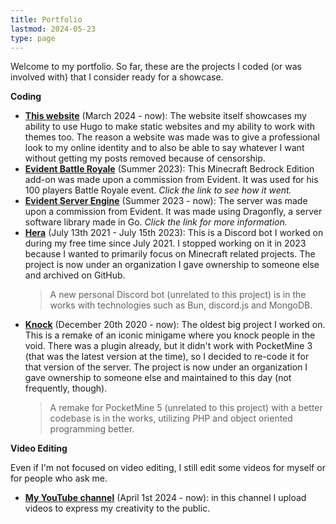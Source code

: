 ```yaml
---
title: Portfolio
lastmod: 2024-05-23
type: page
---
```


Welcome to my portfolio. So far, these are the projects I coded (or was involved with) that I consider ready for a showcase.

**Coding**

* **[This website](/)** (March 2024 - now): The website itself showcases my ability to use Hugo to make static websites and my ability to work with themes too. The reason a website was made was to give a professional look to my online identity and to also be able to say whatever I want without getting my posts removed because of censorship.
* **[Evident Battle Royale](https://youtu.be/Zkk03AqvIsI?si=8_EwWjW6Ey8g2D1v)** (Summer 2023): This Minecraft Bedrock Edition add-on was made upon a commission from Evident. It was used for his 100 players Battle Royale event. *Click the link to see how it went.*
* **[Evident Server Engine](evident)** (Summer 2023 - now): The server was made upon a commission from Evident. It was made using Dragonfly, a server software library made in Go. *Click the link for more information.*
* **[Hera](https://github.com/MineCube-MC/hera.git)** (July 13th 2021 - July 15th 2023): This is a Discord bot I worked on during my free time since July 2021. I stopped working on it in 2023 because I wanted to primarily focus on Minecraft related projects. The project is now under an organization I gave ownership to someone else and archived on GitHub.
  > A new personal Discord bot (unrelated to this project) is in the works with technologies such as Bun, discord.js and MongoDB.
* **[Knock](https://github.com/MineCube-MC/knock.git)** (December 20th 2020 - now): The oldest big project I worked on. This is a remake of an iconic minigame where you knock people in the void. There was a plugin already, but it didn't work with PocketMine 3 (that was the latest version at the time), so I decided to re-code it for that version of the server. The project is now under an organization I gave ownership to someone else and maintained to this day (not frequently, though).
  > A remake for PocketMine 5 (unrelated to this project) with a better codebase is in the works, utilizing PHP and object oriented programming better.

**Video Editing**

Even if I'm not focused on video editing, I still edit some videos for myself or for people who ask me.

* **[My YouTube channel](https://youtube.com/@lightyisreal)** (April 1st 2024 - now): in this channel I upload videos to express my creativity to the public.
